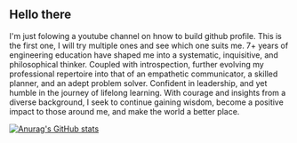 ## Hello there

I'm just folowing a youtube channel on hnow to build github profile. This is the first one, I will try multiple ones and see which one suits me. 7+ years of engineering education have shaped me into a systematic, inquisitive, and philosophical thinker. Coupled with introspection, further evolving my professional repertoire into that of an empathetic communicator, a skilled planner, and an adept problem solver. Confident in leadership, and yet humble in the journey of lifelong learning. With courage and insights from a diverse background, I seek to continue gaining wisdom, become a positive impact to those around me, and make the world a better place.

[![Anurag's GitHub stats](https://github-readme-stats.vercel.app/api?username=sleazism01)](https://github.com/anuraghazra/github-readme-stats)

